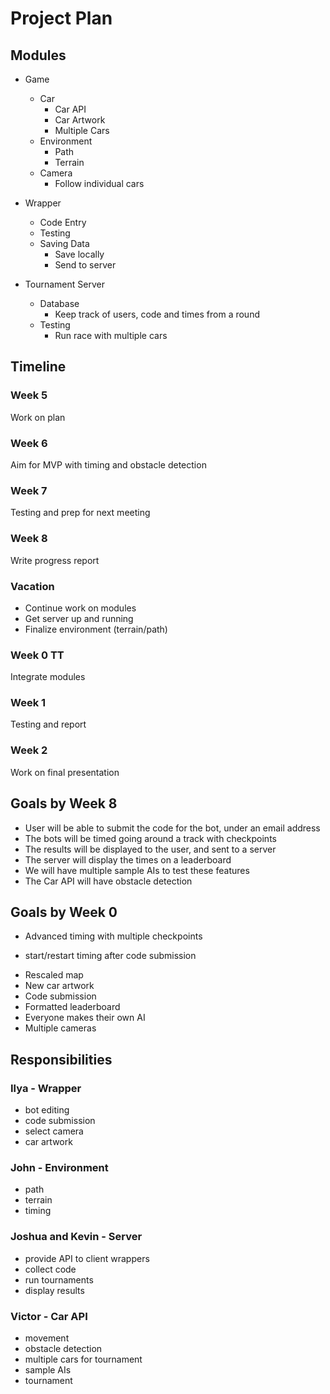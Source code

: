 Project Plan
============

Modules
-------
- Game
  * Car
    + Car API
    + Car Artwork
    + Multiple Cars
  * Environment
    + Path
    + Terrain
  * Camera
    + Follow individual cars

- Wrapper
  * Code Entry
  * Testing
  * Saving Data
    + Save locally
    + Send to server
  
- Tournament Server
  * Database
    + Keep track of users, code and times from a round
  * Testing
    + Run race with multiple cars

Timeline
--------
### Week 5
Work on plan

### Week 6
Aim for MVP with timing and obstacle detection

### Week 7
Testing and prep for next meeting

### Week 8
Write progress report

### Vacation
- Continue work on modules
- Get server up and running
- Finalize environment (terrain/path)

### Week 0 TT
Integrate modules

### Week 1
Testing and report

### Week 2
Work on final presentation

Goals by Week 8
---------------
+ User will be able to submit the code for the bot, under an email address
+ The bots will be timed going around a track with checkpoints
+ The results will be displayed to the user, and sent to a server
+ The server will display the times on a leaderboard
+ We will have multiple sample AIs to test these features
+ The Car API will have obstacle detection

Goals by Week 0
---------------
+ Advanced timing with multiple checkpoints
 - start/restart timing after code submission
+ Rescaled map
+ New car artwork
+ Code submission
+ Formatted leaderboard
+ Everyone makes their own AI
+ Multiple cameras

Responsibilities
----------------
### Ilya - Wrapper
+ bot editing
+ code submission
+ select camera
+ car artwork

### John - Environment
+ path
+ terrain
+ timing

### Joshua and Kevin - Server
+ provide API to client wrappers
+ collect code
+ run tournaments
+ display results

### Victor - Car API
+ movement
+ obstacle detection
+ multiple cars for tournament
+ sample AIs
+ tournament
